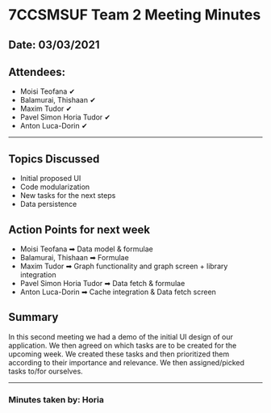 # 7CCSMSUF Team 2 Meeting Minutes

## Date: 03/03/2021
## Attendees:
- Moisi Teofana ✔
- Balamurai, Thishaan ✔
- Maxim Tudor ✔
- Pavel Simon Horia Tudor ✔
- Anton Luca-Dorin ✔

---

## Topics Discussed
- Initial proposed UI
- Code modularization
- New tasks for the next steps
- Data persistence

## Action Points for next week
- Moisi Teofana ➡ Data model & formulae
- Balamurai, Thishaan ➡ Formulae
- Maxim Tudor ➡ Graph functionality and graph screen + library integration
- Pavel Simon Horia Tudor ➡ Data fetch & formulae
- Anton Luca-Dorin ➡ Cache integration & Data fetch screen

## Summary

In this second meeting we had a demo of the initial UI design of our application. We then
agreed on which tasks are to be created for the upcoming week. We created these tasks and
then prioritized them according to their importance and relevance. We then assigned/picked
tasks to/for ourselves.

---
### Minutes taken by: Horia
